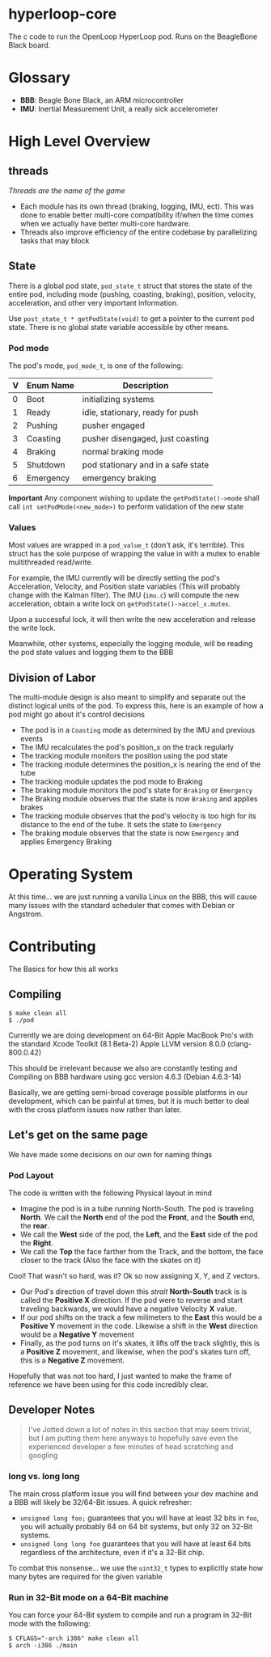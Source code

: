 # hyperloop-core

The c code to run the OpenLoop HyperLoop pod. Runs on the BeagleBone Black board.

# Glossary

* **BBB**: Beagle Bone Black, an ARM microcontroller
* **IMU**: Inertial Measurement Unit, a really sick accelerometer

# High Level Overview

## threads

_Threads are the name of the game_

  * Each module has its own thread (braking, logging, IMU, ect).  This was done
    to enable better multi-core compatibility if/when the time comes when we
    actually have better multi-core hardware.
  * Threads also improve efficiency of the entire codebase by parallelizing     
    tasks that may block

## State

There is a global pod state, `pod_state_t` struct that stores the state of the
entire pod, including mode (pushing, coasting, braking), position, velocity,
acceleration, and other very important information.

Use `post_state_t * getPodState(void)` to get a pointer to the current pod
state. There is no global state variable accessible by other means.

### Pod mode
The pod's mode, `pod_mode_t`, is one of the following:

| V | Enum Name | Description                        |
|---|-----------|------------------------------------|
| 0 | Boot      | initializing systems               |
| 1 | Ready     | idle, stationary, ready for push   |
| 2 | Pushing   | pusher engaged                     |
| 3 | Coasting  | pusher disengaged, just coasting   |
| 4 | Braking   | normal braking mode                |
| 5 | Shutdown  | pod stationary and in a safe state |
| 6 | Emergency | emergency braking                  |

**Important** Any component wishing to update the `getPodState()->mode` shall
call `int setPodMode(<new_mode>)` to perform validation of the new state

### Values

Most values are wrapped in a `pod_value_t` (don't ask, it's terrible). This
struct has the sole purpose of wrapping the value in with a mutex to enable
multithreaded read/write.

For example, the IMU currently will be directly setting the pod's Acceleration,
Velocity, and Position state variables (This will probably change with the
Kalman filter). The IMU (`imu.c`) will compute the new acceleration, obtain a
write lock on `getPodState()->accel_x.mutex`.  

Upon a successful lock, it will then write the new acceleration and release the
write lock.

Meanwhile, other systems, especially the logging module, will be reading
the pod state values and logging them to the BBB

## Division of Labor

The multi-module design is also meant to simplify and separate out the distinct
logical units of the pod.  To express this, here is an example of how a pod
might go about it's control decisions

* The pod is in a `Coasting` mode as determined by the IMU and previous events
* The IMU recalculates the pod's position_x on the track regularly
* The tracking module monitors the position using the pod state
* The tracking module determines the position_x is nearing the end of the tube
* The tracking module updates the pod mode to Braking
* The braking module monitors the pod's state for `Braking` or `Emergency`
* The Braking module observes that the state is now `Braking` and applies brakes
* The tracking module observes that the pod's velocity is too high for its
  distance to the end of the tube.  It sets the state to `Emergency`
* The braking module observes that the state is now `Emergency` and applies Emergency Braking

# Operating System

At this time... we are just running a vanilla Linux on the BBB, this will
cause many issues with the standard scheduler that comes with Debian or
Angstrom.


# Contributing

The Basics for how this all works

## Compiling

```
$ make clean all
$ ./pod
```

Currently we are doing development on 64-Bit Apple MacBook Pro's with the
standard Xcode Toolkit (8.1 Beta-2) Apple LLVM version 8.0.0 (clang-800.0.42)

This should be irrelevant because we also are constantly testing and Compiling
on BBB hardware using gcc version 4.6.3 (Debian 4.6.3-14)

Basically, we are getting semi-broad coverage possible platforms in our
development, which can be painful at times, but it is much better to deal with
the cross platform issues now rather than later.

## Let's get on the same page

We have made some decisions on our own for naming things

### Pod Layout

The code is written with the following Physical layout in mind

  * Imagine the pod is in a tube running North-South.  The pod is traveling
    **North**.  We call the **North** end of the pod the **Front**, and the
    **South** end, the **rear**.  
  * We call the **West** side of the pod, the **Left**, and the **East** side
    of the pod the **Right**.
  * We call the **Top** the face farther from the Track, and the bottom, the
    face closer to the track (Also the face with the skates on it)

Cool! That wasn't so hard, was it? Ok so now assigning X, Y, and Z vectors.

  * Our Pod's direction of travel down this _strait_ **North-South** track is
    is called the **Positive X** direction.  If the pod were to reverse and
    start traveling backwards, we would have a negative Velocity **X** value.
  * If our pod shifts on the track a few milimeters to the **East** this would
    be a **Positive Y** movement in the code.  Likewise a shift in the **West**
    direction would be a **Negative Y** movement
  * Finally, as the pod turns on it's skates, it lifts off the track slightly,
    this is a **Positive Z** movement, and likewise, when the pod's skates turn
    off, this is a **Negative Z** movement.

Hopefully that was not too hard, I just wanted to make the frame of reference
we have been using for this code incredibly clear.

## Developer Notes

> I've Jotted down a lot of notes in this section that may seem trivial, but
I am putting them here anyways to hopefully save even the experienced developer a few minutes of head scratching and googling

### long vs. long long

The main cross platform issue you will find between your dev machine and a BBB
will likely be 32/64-Bit issues. A quick refresher:

  * `unsigned long foo;` guarantees that you will have at least 32 bits in
    `foo`, you will actually probably 64 on 64 bit systems, but only 32 on
    32-Bit systems.
  * `unsigned long long foo` guarantees that you will have at least 64 bits
    regardless of the architecture, even if it's a 32-Bit chip.

To combat this nonsense... we use the `uint32_t` types to
explicitly state how many bytes are required for the given
variable

### Run in 32-Bit mode on a 64-Bit machine
You can force your 64-Bit system to compile and run a program in 32-Bit mode
with the following:

```
$ CFLAGS="-arch i386" make clean all
$ arch -i386 ./main
```
